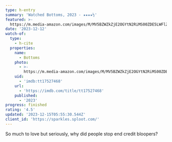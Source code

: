 ```yaml
---
type: h-entry
summary: 'Watched Bottoms, 2023 - ★★★★½'
featured: >-
  https://m.media-amazon.com/images/M/MV5BZWZkZjE2OGYtN2RiMS00ZDE5LWFlZGQtYzI1OTNhZDZkYzM3XkEyXkFqcGdeQXVyODk2NDQ3MTA@._V1_SX300.jpg
date: '2023-12-12'
watch-of:
  type:
    - h-cite
  properties:
    name:
      - Bottoms
    photo:
      - >-
        https://m.media-amazon.com/images/M/MV5BZWZkZjE2OGYtN2RiMS00ZDE5LWFlZGQtYzI1OTNhZDZkYzM3XkEyXkFqcGdeQXVyODk2NDQ3MTA@._V1_SX300.jpg
    uid:
      - 'imdb:tt17527468'
    url:
      - 'https://imdb.com/title/tt17527468'
    published:
      - '2023'
progress: finished
rating: '4.5'
updated: '2023-12-15T05:55:30.544Z'
client_id: 'https://sparkles.sploot.com/'
---
```

So much to love but seriously, why did people stop end credit bloopers?
